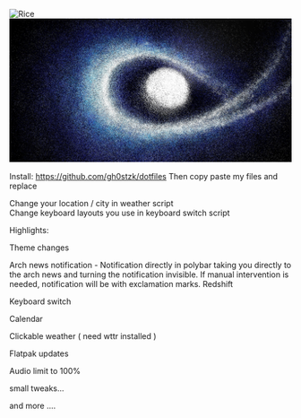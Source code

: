![Rice](https://github.com/saipheblue/Dotfiles/blob/main/Preview.png)
![Rice](https://github.com/saipheblue/Dotfiles/blob/main/rices/White/walls/127535181_p0.jpg)


Install: https://github.com/gh0stzk/dotfiles
Then copy paste my files and replace

Change your location / city in  weather script  
Change keyboard layouts you use in keyboard switch script



Highlights:

Theme changes

Arch news notification - Notification directly in polybar taking you directly to the arch news and turning the notification invisible.
                         If manual intervention is needed, notification will be with exclamation marks.
Redshift

Keyboard switch

Calendar

Clickable weather ( need wttr installed )

Flatpak updates

Audio limit to 100%

small tweaks...



and more ....

